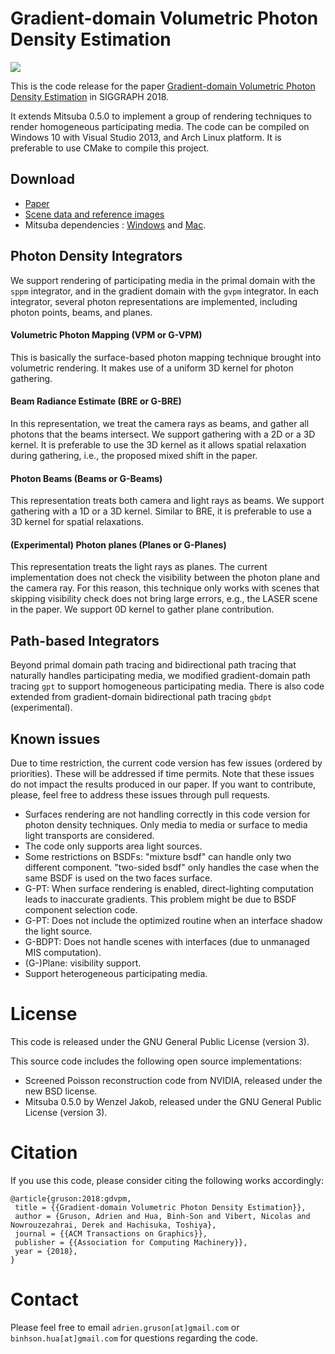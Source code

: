 # Gradient-domain Volumetric Photon Density Estimation

![](https://beltegeuse.github.io/research/img/publications/GradientVolumetricPM.png)

This is the code release for the paper [Gradient-domain Volumetric Photon Density Estimation](http://beltegeuse.s3-website-ap-northeast-1.amazonaws.com/research/2018_GVPM.pdf) in SIGGRAPH 2018. 

It extends Mitsuba 0.5.0 to implement a group of rendering techniques to render homogeneous participating media.
The code can be compiled on Windows 10 with Visual Studio 2013, and Arch Linux platform. It is preferable to use CMake to compile this project.

## Download

- [Paper](http://beltegeuse.s3-website-ap-northeast-1.amazonaws.com/research/2018_GVPM.pdf)
- [Scene data and reference images](http://beltegeuse.s3-website-ap-northeast-1.amazonaws.com/research/2018_GVPM/comparison/index.html)
- Mitsuba dependencies
: [Windows](https://www.mitsuba-renderer.org/repos/dependencies_windows) 
and [Mac](https://www.mitsuba-renderer.org/repos/dependencies_macos).
  
## Photon Density Integrators

We support rendering of participating media in the primal domain with the `sppm` integrator, and in the gradient domain with the `gvpm` integrator. In each integrator, several photon representations are implemented, including photon points, beams, and planes. 

#### Volumetric Photon Mapping (VPM or G-VPM)
This is basically the surface-based photon mapping technique brought into volumetric rendering. It makes use of a uniform 3D kernel for photon gathering.

#### Beam Radiance Estimate (BRE or G-BRE)
In this representation, we treat the camera rays as beams, and gather all photons that the beams intersect. 
We support gathering with a 2D or a 3D kernel. It is preferable to use the 3D kernel as it allows spatial relaxation during gathering, i.e., the proposed mixed shift in the paper.

#### Photon Beams (Beams or G-Beams)
This representation treats both camera and light rays as beams. We support gathering with a 1D or a 3D kernel. Similar to BRE, it is preferable to use a 3D kernel for spatial relaxations.

#### (Experimental) Photon planes (Planes or G-Planes)
This representation treats the light rays as planes. 
The current implementation does not check the visibility between the photon plane and the camera ray. For this reason, this technique only works with scenes that skipping visibility check does not bring large errors, e.g., the LASER scene in the paper. We support 0D kernel to gather plane contribution.

## Path-based Integrators

Beyond primal domain path tracing and bidirectional path tracing that naturally handles participating media, 
we modified gradient-domain path tracing `gpt` to support homogeneous participating media. 
There is also code extended from gradient-domain bidirectional path tracing `gbdpt` (experimental).

## Known issues

Due to time restriction, the current code version has few issues (ordered by priorities). These will be addressed if time permits. 
Note that these issues do not impact the results produced in our paper. If you want to contribute, please, feel free to address these issues through pull requests.

- Surfaces rendering are not handling correctly in this code version for photon density techniques. Only media to media or surface to media light transports are considered.
- The code only supports area light sources.
- Some restrictions on BSDFs: "mixture bsdf" can handle only two different component. "two-sided bsdf" only handles the case when the same BSDF is used on the two faces surface. 
- G-PT: When surface rendering is enabled, direct-lighting computation leads to inaccurate gradients. This problem might be due to BSDF component selection code.
- G-PT: Does not include the optimized routine when an interface shadow the light source.
- G-BDPT: Does not handle scenes with interfaces (due to unmanaged MIS computation).
- (G-)Plane: visibility support.
- Support heterogeneous participating media. 

License
=======
This code is released under the GNU General Public License (version 3).

This source code includes the following open source implementations:

- Screened Poisson reconstruction code from NVIDIA, released under the new BSD license.
- Mitsuba 0.5.0 by Wenzel Jakob, released under the GNU General Public License (version 3).

Citation
========

If you use this code, please consider citing the following works accordingly: 

```
@article{gruson:2018:gdvpm,
 title = {{Gradient-domain Volumetric Photon Density Estimation}},
 author = {Gruson, Adrien and Hua, Binh-Son and Vibert, Nicolas and Nowrouzezahrai, Derek and Hachisuka, Toshiya},
 journal = {{ACM Transactions on Graphics}},
 publisher = {{Association for Computing Machinery}},
 year = {2018},
}
```

Contact
=======

Please feel free to email `adrien.gruson[at]gmail.com` or `binhson.hua[at]gmail.com`  for questions regarding the code. 
